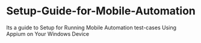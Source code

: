 # Setup-Guide-for-Mobile-Automation
Its a guide to Setup for Running Mobile Automation test-cases Using Appium on Your Windows Device
